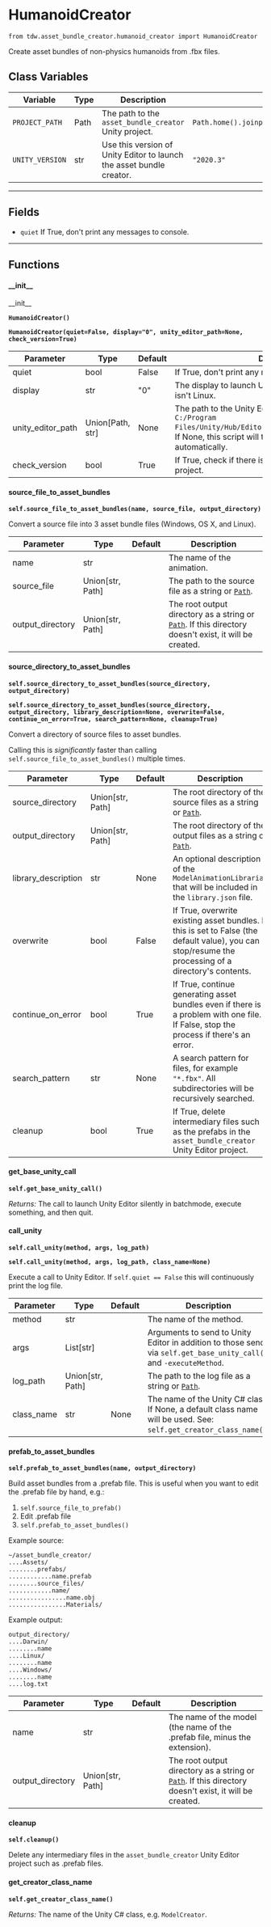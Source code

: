 # HumanoidCreator

`from tdw.asset_bundle_creator.humanoid_creator import HumanoidCreator`

Create asset bundles of non-physics humanoids from .fbx files.

## Class Variables

| Variable | Type | Description | Value |
| --- | --- | --- | --- |
| `PROJECT_PATH` | Path | The path to the `asset_bundle_creator` Unity project. | `Path.home().joinpath("asset_bundle_creator")` |
| `UNITY_VERSION` | str | Use this version of Unity Editor to launch the asset bundle creator. | `"2020.3"` |

***

## Fields

- `quiet` If True, don't print any messages to console.

***

## Functions

#### \_\_init\_\_

\_\_init\_\_

**`HumanoidCreator()`**

**`HumanoidCreator(quiet=False, display="0", unity_editor_path=None, check_version=True)`**

| Parameter | Type | Default | Description |
| --- | --- | --- | --- |
| quiet |  bool  | False | If True, don't print any messages to console. |
| display |  str  | "0" | The display to launch Unity Editor on. Ignored if this isn't Linux. |
| unity_editor_path |  Union[Path, str] | None | The path to the Unity Editor executable, for example `C:/Program Files/Unity/Hub/Editor/2020.3.24f1/Editor/Unity.exe`. If None, this script will try to find Unity Editor automatically. |
| check_version |  bool  | True | If True, check if there is an update to the Unity Editor project. |

#### source_file_to_asset_bundles

**`self.source_file_to_asset_bundles(name, source_file, output_directory)`**

Convert a source file into 3 asset bundle files (Windows, OS X, and Linux).

| Parameter | Type | Default | Description |
| --- | --- | --- | --- |
| name |  str |  | The name of the animation. |
| source_file |  Union[str, Path] |  | The path to the source file as a string or [`Path`](https://docs.python.org/3/library/pathlib.html). |
| output_directory |  Union[str, Path] |  | The root output directory as a string or [`Path`](https://docs.python.org/3/library/pathlib.html). If this directory doesn't exist, it will be created. |

#### source_directory_to_asset_bundles

**`self.source_directory_to_asset_bundles(source_directory, output_directory)`**

**`self.source_directory_to_asset_bundles(source_directory, output_directory, library_description=None, overwrite=False, continue_on_error=True, search_pattern=None, cleanup=True)`**

Convert a directory of source files to asset bundles.

Calling this is *significantly* faster than calling `self.source_file_to_asset_bundles()` multiple times.

| Parameter | Type | Default | Description |
| --- | --- | --- | --- |
| source_directory |  Union[str, Path] |  | The root directory of the source files as a string or [`Path`](https://docs.python.org/3/library/pathlib.html). |
| output_directory |  Union[str, Path] |  | The root directory of the output files as a string or [`Path`](https://docs.python.org/3/library/pathlib.html). |
| library_description |  str  | None | An optional description of the `ModelAnimationLibrarian` that will be included in the `library.json` file. |
| overwrite |  bool  | False | If True, overwrite existing asset bundles. If this is set to False (the default value), you can stop/resume the processing of a directory's contents. |
| continue_on_error |  bool  | True | If True, continue generating asset bundles even if there is a problem with one file. If False, stop the process if there's an error. |
| search_pattern |  str  | None | A search pattern for files, for example `"*.fbx"`. All subdirectories will be recursively searched. |
| cleanup |  bool  | True | If True, delete intermediary files such as the prefabs in the `asset_bundle_creator` Unity Editor project. |

#### get_base_unity_call

**`self.get_base_unity_call()`**

_Returns:_  The call to launch Unity Editor silently in batchmode, execute something, and then quit.

#### call_unity

**`self.call_unity(method, args, log_path)`**

**`self.call_unity(method, args, log_path, class_name=None)`**

Execute a call to Unity Editor. If `self.quiet == False` this will continuously print the log file.

| Parameter | Type | Default | Description |
| --- | --- | --- | --- |
| method |  str |  | The name of the method. |
| args |  List[str] |  | Arguments to send to Unity Editor in addition to those send via `self.get_base_unity_call()` and `-executeMethod`. |
| log_path |  Union[str, Path] |  | The path to the log file as a string or [`Path`](https://docs.python.org/3/library/pathlib.html). |
| class_name |  str  | None | The name of the Unity C# class. If None, a default class name will be used. See: `self.get_creator_class_name()`. |

#### prefab_to_asset_bundles

**`self.prefab_to_asset_bundles(name, output_directory)`**

Build asset bundles from a .prefab file. This is useful when you want to edit the .prefab file by hand, e.g.:

1. `self.source_file_to_prefab()`
2. Edit .prefab file
3. `self.prefab_to_asset_bundles()`

Example source:

```
~/asset_bundle_creator/
....Assets/
........prefabs/
............name.prefab
........source_files/
............name/
................name.obj
................Materials/
```

Example output:

```
output_directory/
....Darwin/
........name
....Linux/
........name
....Windows/
........name
....log.txt
```

| Parameter | Type | Default | Description |
| --- | --- | --- | --- |
| name |  str |  | The name of the model (the name of the .prefab file, minus the extension). |
| output_directory |  Union[str, Path] |  | The root output directory as a string or [`Path`](https://docs.python.org/3/library/pathlib.html). If this directory doesn't exist, it will be created. |

#### cleanup

**`self.cleanup()`**

Delete any intermediary files in the `asset_bundle_creator` Unity Editor project such as .prefab files.

#### get_creator_class_name

**`self.get_creator_class_name()`**

_Returns:_  The name of the Unity C# class, e.g. `ModelCreator`.